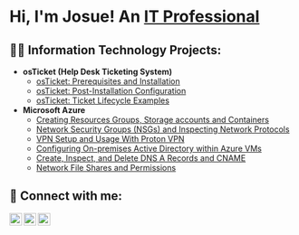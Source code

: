 
<h1>Hi, I'm Josue! An <a href="https://github.com/Josuehernandez0">IT Professional</a> 


 <h2>👨‍💻 Information Technology Projects:</h2>


- <b>osTicket (Help Desk Ticketing System)</b>
  - [osTicket: Prerequisites and Installation](https://github.com/josuehernandez0/osticket-prereqs)
  - [osTicket: Post-Installation Configuration](https://github.com/josuehernandez0/post-install-config)
  - [osTicket: Ticket Lifecycle Examples](https://github.com/josuehernandez0/ticket-lifecycle)
- <b>Microsoft Azure</b>
  - [Creating Resources Groups, Storage accounts and Containers](https://github.com/josuehernandez0/Creating-Resources-Groups-Storage-Accounts-and-Containers)
  - [Network Security Groups (NSGs) and Inspecting Network Protocols](https://github.com/josuehernandez0/azure-network-protocols)
  - [VPN Setup and Usage With Proton VPN](https://github.com/josuehernandez0/VPN-Setup-and-Usage-With-Proton-VPN)
  - [Configuring On-premises Active Directory within Azure VMs](https://github.com/josuehernandez0/Configuring-On-premises-Active-Directory-within-Azure-VMs)
  - [Create, Inspect, and Delete DNS A Records and CNAME](https://github.com/josuehernandez0/Create-Inspect-and-Delete-DNS-A-Records-and-CNAME)
  - [Network File Shares and Permissions](https://github.com/josuehernandez0/Network-File-Shares-and-Permissions)
    




<h2> 🤳 Connect with me:</h2>

[<img align="left" alt="JaneDoe | Twitter" width="22px" src="https://cdn.jsdelivr.net/npm/simple-icons@v3/icons/twitter.svg" />][twitter]
[<img align="left" alt="JaneDoe | LinkedIn" width="22px" src="https://cdn.jsdelivr.net/npm/simple-icons@v3/icons/linkedin.svg" />][linkedin]
[<img align="left" alt="JaneDoe | Instagram" width="22px" src="https://cdn.jsdelivr.net/npm/simple-icons@v3/icons/instagram.svg" />][instagram]

[twitter]: https://twitter.com/Josuehernandez0
[instagram]: https://www.instagram.com/Josuehernandez0
[linkedin]:https://www.linkedin.com/in/josue-hernandez-3657a0113?utm_source=share&utm_campaign=share_via&utm_content=profile&utm_medium=ios_app
